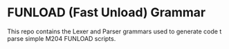 # FUNLOAD (Fast Unload) Grammar

This repo contains the Lexer and Parser grammars used to generate code t parse simple M204 FUNLOAD scripts. 